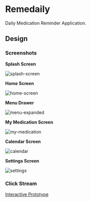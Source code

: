 # Remedaily

Daily Medication Reminder Application.

## Design

### Screenshots

**Splash Screen**

![splash-screen](DOCUMENTS/splash-screen.png)

**Home Screen**

![home-screen](DOCUMENTS/home-screen.png)

**Menu Drawer**

![menu-expanded](DOCUMENTS/menu-expanded.png)

**My Medication Screen**

![my-medication](DOCUMENTS/my-medication.png)

**Calendar Screen**

![calendar](DOCUMENTS/Calendar.png)

**Settings Screen**

![settings](DOCUMENTS/Settings.png)

### Click Stream

[Interactive Prototype](https://xd.adobe.com/view/5be3ca48-e474-4606-60a2-d7cdbf8ddbb1-2dd2/)
